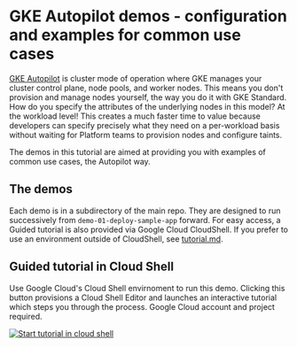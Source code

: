 # GKE Autopilot demos - configuration and examples for common use cases

[GKE Autopilot](https://cloud.google.com/kubernetes-engine/docs/concepts/autopilot-overview) is cluster mode of operation where GKE manages your cluster control plane, node pools, and worker nodes. This means you don't provision and manage nodes yourself, the way you do it with GKE Standard. How do you specify the attributes of the underlying nodes in this model? At the workload level! This creates a much faster time to value because developers can specify precisely what they need on a per-workload basis without waiting for Platform teams to provision nodes and configure taints.

The demos in this tutorial are aimed at providing you with examples of common use cases, the Autopilot way.

## The demos
Each demo is in a subdirectory of the main repo. They are designed to run successively from `demo-01-deploy-sample-app` forward. For easy access, a Guided tutorial is also provided via Google Cloud CloudShell. If you prefer to use an environment outside of CloudShell, see [tutorial.md](tutorial.md). 

## Guided tutorial in Cloud Shell
Use Google Cloud's Cloud Shell envirnoment to run this demo. Clicking this button provisions a Cloud Shell Editor and launches an interactive tutorial which steps you through the process. Google Cloud account and project required.

[![Start tutorial in cloud shell](https://gstatic.com/cloudssh/images/open-btn.svg)](https://ssh.cloud.google.com/cloudshell/open?git_repo=https://github.com/vszal/gke-autopilot-examples&cloudshell_workspace=.&cloudshell_tutorial=tutorial.md)
